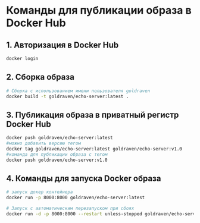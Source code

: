 # Команды для публикации образа в Docker Hub

## 1. Авторизация в Docker Hub
```bash
docker login
```

## 2. Сборка образа
```bash
# Сборка с использованием имени пользователя goldraven
docker build -t goldraven/echo-server:latest .
```

## 3. Публикация образа в приватный регистр Docker Hub
```bash
docker push goldraven/echo-server:latest
#можно добавить версию тегом
docker tag goldraven/echo-server:latest goldraven/echo-server:v1.0
#команда для публикации образа с тегом
docker push goldraven/echo-server:v1.0
```

## 4. Команды для запуска Docker образа

```bash
# запуск докер контейнера
docker run -p 8000:8000 goldraven/echo-server:latest

# Запуск с автоматическим перезапуском при сбоях
docker run -d -p 8000:8000 --restart unless-stopped goldraven/echo-server:latest
```